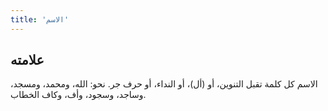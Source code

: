 ```yaml
---
title: 'الاسم'
---
```


## علامته

الاسم كل كلمة تقبل التنوين، أو (أل)، أو النداء، أو حرف جر. نحو: الله، ومحمد، ومسجد، وساجد، وسجود، وأف، وكاف الخطاب.
